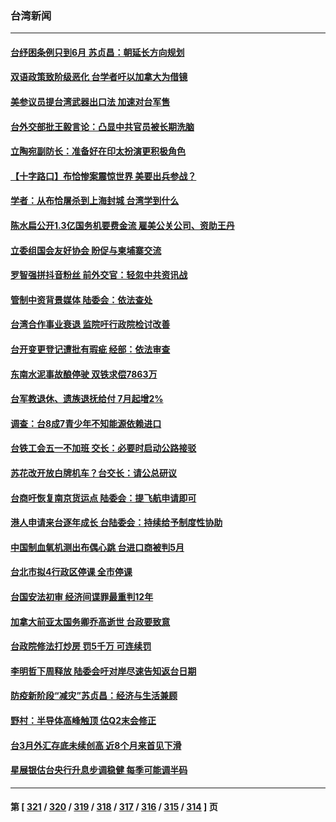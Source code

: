 ### 台湾新闻
---
#### [台纾困条例只到6月 苏贞昌：朝延长方向规划](../../pages/ncid1349361/n13704599.md) 
#### [双语政策致阶级恶化 台学者吁以加拿大为借镜](../../pages/ncid1349361/n13704618.md) 
#### [美参议员提台湾武器出口法 加速对台军售](../../pages/ncid1349361/n13704522.md) 
#### [台外交部批王毅言论：凸显中共官员被长期洗脑](../../pages/ncid1349361/n13704349.md) 
#### [立陶宛副防长：准备好在印太扮演更积极角色](../../pages/ncid1349361/n13704267.md) 
#### [【十字路口】布恰惨案震惊世界 美要出兵参战？](../../pages/ncid1349361/n13702270.md) 
#### [学者：从布恰屠杀到上海封城 台湾学到什么](../../pages/ncid1349361/n13702620.md) 
#### [陈水扁公开1.3亿国务机要费金流 雇美公关公司、资助王丹](../../pages/ncid1349361/n13702476.md) 
#### [立委组国会友好协会 盼促与柬埔寨交流](../../pages/ncid1349361/n13702497.md) 
#### [罗智强拼抖音粉丝 前外交官：轻忽中共资讯战](../../pages/ncid1349361/n13702481.md) 
#### [管制中资背景媒体 陆委会：依法查处](../../pages/ncid1349361/n13702474.md) 
#### [台湾合作事业衰退 监院吁行政院检讨改善](../../pages/ncid1349361/n13702484.md) 
#### [台开变更登记遭批有瑕疵 经部：依法审查](../../pages/ncid1349361/n13702431.md) 
#### [东南水泥事故酿停驶 双铁求偿7863万](../../pages/ncid1349361/n13702388.md) 
#### [台军教退休、遗族退抚给付 7月起增2%](../../pages/ncid1349361/n13702393.md) 
#### [调查：台8成7青少年不知能源依赖进口](../../pages/ncid1349361/n13702377.md) 
#### [台铁工会五一不加班 交长：必要时启动公路接驳](../../pages/ncid1349361/n13702385.md) 
#### [苏花改开放白牌机车？台交长：请公总研议](../../pages/ncid1349361/n13702381.md) 
#### [台商吁恢复南京货运点 陆委会：提飞航申请即可](../../pages/ncid1349361/n13702295.md) 
#### [港人申请来台逐年成长 台陆委会：持续给予制度性协助](../../pages/ncid1349361/n13702335.md) 
#### [中国制血氧机测出布偶心跳 台进口商被判5月](../../pages/ncid1349361/n13702226.md) 
#### [台北市拟4行政区停课 全市停课](../../pages/ncid1349361/n13702210.md) 
#### [台国安法初审 经济间谍罪最重判12年](../../pages/ncid1349361/n13702153.md) 
#### [加拿大前亚太国务卿乔高逝世 台政要致意](../../pages/ncid1349361/n13701930.md) 
#### [台政院修法打炒房 罚5千万 可连续罚](../../pages/ncid1349361/n13702337.md) 
#### [李明哲下周释放 陆委会吁对岸尽速告知返台日期](../../pages/ncid1349361/n13702293.md) 
#### [防疫新阶段“减灾”苏贞昌：经济与生活兼顾](../../pages/ncid1349361/n13702228.md) 
#### [野村：半导体高峰触顶 估Q2末会修正](../../pages/ncid1349361/n13702220.md) 
#### [台3月外汇存底未续创高 近8个月来首见下滑](../../pages/ncid1349361/n13702254.md) 
#### [星展银估台央行升息步调稳健 每季可能调半码](../../pages/ncid1349361/n13702257.md) 

---
#### 第 [ [321](./321.md) / [320](./320.md) / [319](./319.md) / [318](./318.md) / [317](./317.md) / [316](./316.md) / [315](./315.md) / [314](./314.md) ] 页
